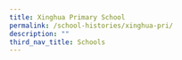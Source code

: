 ```yaml
---
title: Xinghua Primary School
permalink: /school-histories/xinghua-pri/
description: ""
third_nav_title: Schools
---
```



